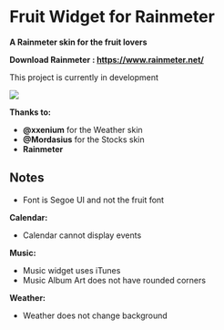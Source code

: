 # Fruit Widget for Rainmeter

**A Rainmeter skin for the fruit lovers**

**Download Rainmeter : https://www.rainmeter.net/**

This project is currently in development

![](https://raw.githubusercontent.com/futomakiyoin/Fruit-Widget/main/Fruit%20Widget%20Example.png)

**Thanks to:**
- **@xxenium** for the Weather skin
- **@Mordasius** for the Stocks skin
- **Rainmeter**

## Notes ##
- Font is Segoe UI and not the fruit font

**Calendar:**
- Calendar cannot display events

**Music:**
- Music widget uses iTunes
- Music Album Art does not have rounded corners

**Weather:**
- Weather does not change background
